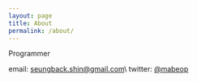 ```yaml
---
layout: page
title: About
permalink: /about/
---
```


Programmer

email: <seungback.shin@gmail.com>\\
twitter: [@mabeop](https://twitter.com/mabeop)
